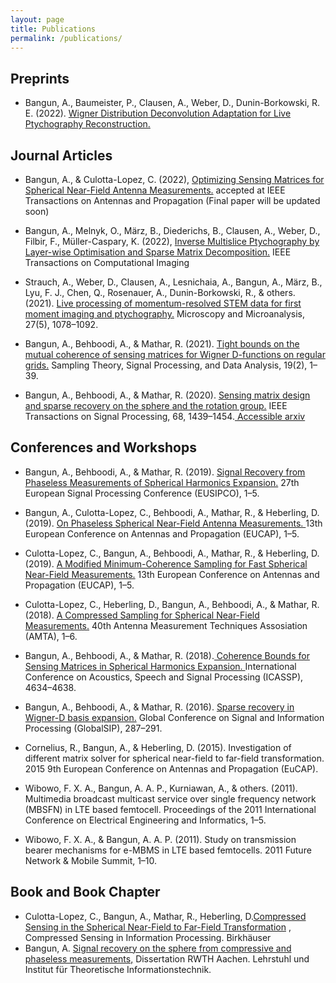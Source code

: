 ```yaml
---
layout: page
title: Publications
permalink: /publications/
---
```



## Preprints
- Bangun, A., Baumeister, P., Clausen, A., Weber, D., Dunin-Borkowski, R. E. (2022). <a href="http://arxiv.org/abs/2212.01309"> Wigner Distribution Deconvolution Adaptation for Live Ptychography Reconstruction. </a>

## Journal Articles
- Bangun, A., & Culotta-Lopez, C. (2022),  <a href="https://arxiv.org/abs/2206.02181"> Optimizing Sensing Matrices for Spherical Near-Field Antenna Measurements.</a> accepted at IEEE Transactions on Antennas and Propagation (Final paper will be updated soon)

- Bangun, A., Melnyk, O., März, B., Diederichs, B., Clausen, A., Weber, D., Filbir, F., Müller-Caspary, K. (2022), <a href="https://ieeexplore.ieee.org/document/9936607">  Inverse Multislice Ptychography by Layer-wise Optimisation and Sparse Matrix Decomposition.</a> IEEE Transactions on Computational Imaging

- Strauch, A., Weber, D., Clausen, A., Lesnichaia, A., Bangun, A., März, B., Lyu, F. J., Chen, Q., Rosenauer, A.,   Dunin-Borkowski, R., & others. (2021). <a href="https://www.cambridge.org/core/journals/microscopy-and-microanalysis/article/live-processing-of-momentumresolved-stem-data-for-first-moment-imaging-and-ptychography/5FDD47E708AC82B22ADDB0A074108213">Live processing of momentum-resolved STEM data for first moment imaging and  ptychography.</a> Microscopy and Microanalysis, 27(5), 1078–1092.

- Bangun, A., Behboodi, A., & Mathar, R. (2021). <a href="https://link.springer.com/article/10.1007/s43670-021-00006-2"> Tight bounds on the mutual coherence of sensing matrices for Wigner D-functions on regular grids.</a> Sampling Theory, Signal Processing, and Data Analysis, 19(2), 1–39. 

- Bangun, A., Behboodi, A., & Mathar, R. (2020).  <a href="https://ieeexplore.ieee.org/document/8995561">  Sensing matrix design and sparse recovery on the sphere and the rotation  group.</a>  IEEE Transactions on Signal Processing, 68, 1439–1454.<a href="https://arxiv.org/abs/1904.11596"> Accessible arxiv </a>
 

## Conferences and Workshops
-  Bangun, A., Behboodi, A., & Mathar, R. (2019). <a href="https://ieeexplore.ieee.org/document/8902696"> Signal Recovery from Phaseless Measurements of Spherical Harmonics Expansion.</a> 27th European Signal Processing Conference (EUSIPCO), 1–5.

-  Bangun, A., Culotta-Lopez, C., Behboodi, A., Mathar, R., & Heberling, D. (2019). <a href=" https://ieeexplore.ieee.org/document/8740316"> On Phaseless Spherical Near-Field Antenna Measurements. </a>  13th European Conference on Antennas and Propagation (EUCAP), 1–5.

- Culotta-Lopez, C., Bangun, A., Behboodi, A., Mathar, R., & Heberling, D. (2019). <a href="https://ieeexplore.ieee.org/document/8739317 ">A Modified Minimum-Coherence Sampling for Fast Spherical Near-Field Measurements.</a>  13th European Conference on Antennas and Propagation (EUCAP), 1–5.

- Culotta-Lopez, C., Heberling, D., Bangun, A., Behboodi, A., & Mathar, R. (2018). <a href=" https://ieeexplore.ieee.org/document/8604211">A Compressed Sampling for Spherical Near-Field Measurements.</a>  40th Antenna Measurement Techniques Assosiation (AMTA), 1–6.

- Bangun, A., Behboodi, A., & Mathar, R. (2018).<a href="https://ieeexplore.ieee.org/abstract/document/8461805 "> Coherence Bounds for Sensing Matrices in Spherical Harmonics Expansion. </a> International Conference on Acoustics, Speech and Signal Processing (ICASSP), 4634–4638.

- Bangun, A., Behboodi, A., & Mathar, R. (2016). <a href="https://ieeexplore.ieee.org/abstract/document/7905849 "> Sparse recovery in Wigner-D basis expansion.</a>  Global Conference on Signal and Information Processing (GlobalSIP), 287–291.

- Cornelius, R., Bangun, A., & Heberling, D. (2015). Investigation of different matrix solver for spherical near-field to far-field transformation. 2015 9th European Conference on Antennas and Propagation (EuCAP).
    
- Wibowo, F. X. A., Bangun, A. A. P., Kurniawan, A., & others. (2011). Multimedia broadcast multicast service over single frequency network (MBSFN) in LTE based femtocell. Proceedings of the 2011 International Conference on Electrical Engineering and Informatics, 1–5.

- Wibowo, F. X. A., & Bangun, A. A. P. (2011). Study on transmission bearer mechanisms for e-MBMS in LTE based femtocells. 2011 Future Network & Mobile Summit, 1–10.

## Book and Book Chapter

- Culotta-Lopez, C., Bangun, A., Mathar, R., Heberling, D.<a href="https://link.springer.com/chapter/10.1007/978-3-031-09745-4_16">Compressed Sensing in the Spherical Near-Field to Far-Field Transformation</a> , Compressed Sensing in Information Processing. Birkhäuser
- Bangun, A. <a href="https://publications.rwth-aachen.de/record/785206/">Signal recovery on the sphere from compressive and phaseless measurements,</a>  Dissertation RWTH Aachen. Lehrstuhl und Institut für Theoretische Informationstechnik.
